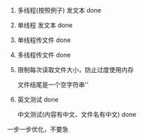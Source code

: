 1. 多线程(按照例子) 发文本		done

2. 单线程 发文本				done

3. 单线程传文件				done

4. 多线程传文件				done

5. 限制每次读取文件大小，防止过度使用内存

	文件结尾是一个空字符串''

6. 英文测试					done

	中文测试(内容有中文、文件名有中文)		done

一步一步优化，不要急
